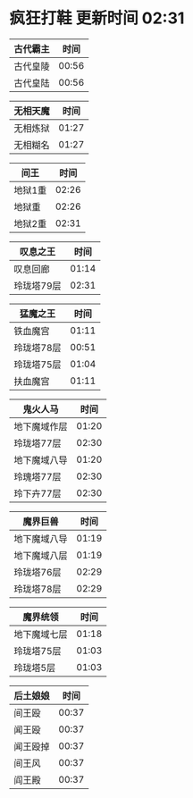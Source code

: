 # 疯狂打鞋 更新时间 02:31

| 古代霸主   | 时间    |
|--------|-------|
| 古代皇陵 | 00:56 |
| 古代皇陆 | 00:56 |

| 无相天魔   | 时间    |
|--------|-------|
| 无相炼狱 | 01:27 |
| 无相糊名 | 01:27 |

| 间王   | 时间    |
|--------|-------|
| 地狱1重 | 02:26 |
| 地狱重 | 02:26 |
| 地狱2重 | 02:31 |

| 叹息之王   | 时间    |
|--------|-------|
| 叹息回廊 | 01:14 |
| 玲珑塔79层 | 02:31 |

| 猛魔之王   | 时间    |
|--------|-------|
| 铁血魔宫 | 01:11 |
| 玲珑塔78层 | 00:51 |
| 玲珑塔75层 | 01:04 |
| 扶血魔宫 | 01:11 |

| 鬼火人马   | 时间    |
|--------|-------|
| 地下魔域作层 | 01:20 |
| 玲珑塔77层 | 02:30 |
| 地下魔域八导 | 01:20 |
| 玲瑰塔77层 | 02:30 |
| 玲下卉77层 | 02:30 |

| 魔界巨兽   | 时间    |
|--------|-------|
| 地下魔域八导 | 01:19 |
| 地下魔域八层 | 01:19 |
| 玲珑塔76层 | 02:29 |
| 玲珑塔78层 | 02:29 |

| 魔界统领   | 时间    |
|--------|-------|
| 地下魔域七层 | 01:18 |
| 玲珑塔75层 | 01:03 |
| 玲珑塔5层 | 01:03 |

| 后土娘娘   | 时间    |
|--------|-------|
| 间王殴 | 00:37 |
| 闻王殴 | 00:37 |
| 闻王殴掉 | 00:37 |
| 间王风 | 00:37 |
| 阎王殿 | 00:37 |